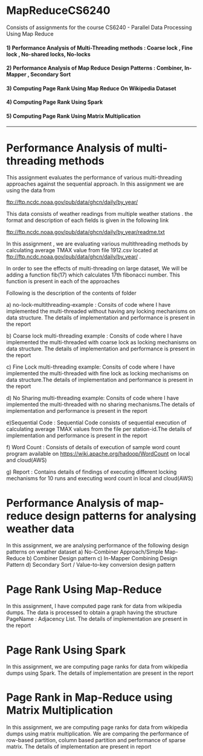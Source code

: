 # MapReduceCS6240
Consists of assignments for the course CS6240 - Parallel Data Processing Using Map Reduce

####  1) Performance Analysis of Multi-Threading methods : Coarse lock , Fine lock , No-shared locks, No-locks
####  2) Performance Analysis of Map Reduce Design Patterns : Combiner, In-Mapper , Secondary Sort 
####  3) Computing Page Rank Using Map Reduce On Wikipedia Dataset
####  4) Computing Page Rank Using Spark
####  5) Computing Page Rank Using Matrix Multiplication
---
# Performance Analysis of multi-threading methods

   This assignment evaluates the performance of various multi-threading approaches against the sequential approach. 
   In this assignment we are using the data from 

   ftp://ftp.ncdc.noaa.gov/pub/data/ghcn/daily/by_year/

   This data consists of weather readings from multiple weather stations . the format and description of each fields is given    in the following link

   ftp://ftp.ncdc.noaa.gov/pub/data/ghcn/daily/by_year/readme.txt

   In this assignment , we are evaluating various multithreading methods by calculating average TMAX value from file 1912.csv
   located at ftp://ftp.ncdc.noaa.gov/pub/data/ghcn/daily/by_year/ .
   
   In order to see the effects of multi-threading on large dataset, We will be adding a function fib(17) which calculates 17th    fibonacci number. This function is present in each of the approaches 

   Following is the description of the contents of folder

   a) no-lock-multithreading-example : Consits of code where I have implemented the multi-threaded without having any locking
   mechanisms on data structure. The details of implementation and performance is present in the report
      
   b) Coarse lock multi-threading example : Consits of code where I have implemented the multi-threaded with coarse lock
   as locking mechanisms on data structure. The details of implementation and performance is present in the report
      
   c) Fine Lock multi-threading example: Consits of code where I have implemented the multi-threaded with fine lock
   as locking mechanisms on data structure.The details of implementation and performance is present in the report

   d) No Sharing multi-threading example: Consits of code where I have implemented the multi-threaded with no sharing            mechanisms.The details of implementation and performance is present in the report

   e)Sequential Code : Sequential Code consists of sequential execution of calculating average TMAX values from the file per      station-id.The details of implementation and performance is present in the report
   
   f) Word Count : Consists of details of execution of sample word count program available on 
      https://wiki.apache.org/hadoop/WordCount on local and cloud(AWS)
      
   g) Report : Contains details of findings of executing different locking mechanisms for 10 runs and executing word count in 
   local and cloud(AWS)
   
# Performance Analysis of map-reduce design patterns for analysing weather data
   
   In this assignment, we are analysing performance of the following design patterns on weather dataset
   a) No-Combiner Approach/Simple Map-Reduce 
   b) Combiner Design pattern
   c) In-Mapper Combining Design Pattern
   d) Secondary Sort / Value-to-key conversion design pattern

# Page Rank Using Map-Reduce

   In this assignment, I have computed page rank for data from wikipedia dumps. The data is processed to obtain a graph having the structure PageName : Adjacency List. The details of implementation are present in the report
   
# Page Rank Using Spark
   In this assignment, we are computing page ranks for data from wikipedia dumps using Spark. The details of implementation are present in the report
   
# Page Rank in Map-Reduce using Matrix Multiplication

   In this assignment, we are computing page ranks for data from wikipedia dumps using matrix multiplication. We are comparing the performance of row-based partition, column based partition and performance of sparse matrix. The details of implementation are present in report
                                       



